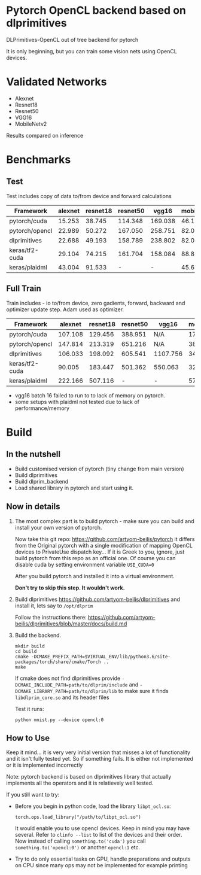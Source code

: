 # Pytorch OpenCL backend based on dlprimitives

DLPrimitives-OpenCL out of tree backend for pytorch

It is only beginning, but you can train some vision nets using OpenCL devices.


# Validated Networks

- Alexnet
- Resnet18
- Resnet50
- VGG16
- MobileNetv2

Results compared on inference

# Benchmarks

## Test

Test includes copy of data to/from device and forward calculations

| Framework       | alexnet  | resnet18 | resnet50 | vgg16  |  mobilenet |
|-----------------|----------|----------|----------|--------|------------|
|pytorch/cuda     | 15.253   | 38.745   | 114.348  | 169.038| 46.110     |     
|pytorch/opencl   | 22.989   | 50.272   | 167.050  | 258.751| 82.044     |     
|dlprimitives     | 22.688   | 49.193   | 158.789  | 238.802| 82.080     |     
|keras/tf2-cuda   | 29.104   | 74.215   | 161.704  | 158.084| 88.851     |     
|keras/plaidml    | 43.004   | 91.533   | -        | -      | 45.693     |     

## Full Train 

Train includes - io to/from device, zero gadients, forward, backward and optimizer update step. Adam used as optimizer.


| Framework       | alexnet  | resnet18 | resnet50 | vgg16  |  mobilenet |
|-----------------|----------|----------|----------|--------|------------|
|pytorch/cuda     | 107.108  | 129.456  | 388.951  | N/A    | 177.434    |     
|pytorch/opencl   | 147.814  | 213.319  | 651.216  | N/A    | 382.590    |     
|dlprimitives     | 106.033  | 198.092  | 605.541  |1107.756| 344.599    |     
|keras/tf2-cuda   |  90.005  | 183.447  | 501.362  | 550.063| 322.416    |     
|keras/plaidml    | 222.166  | 507.116  | -        | -      | 571.438    |     

- vgg16 batch 16 failed to run to to lack of memory on pytorch.
- some setups with plaidml not tested due to lack of performance/memory



# Build

## In the nutshell

- Build customised version of pytorch (tiny change from main version)
- Build dlprimitives
- Build dlprim\_backend
- Load shared library in pytorch and start using it.

## Now in details

1.  The most complex part is to build pytorch - make sure you can build and install your own version of pytorch.

    Now take this git repo: <https://github.com/artyom-beilis/pytorch> it differs from the Original pytorch with a
    single modification of mapping OpenCL devices to PrivateUse dispatch key... If it is Greek to you, ignore, just
    build pytorch from this repo as an official one. Of course you can disable cuda by setting environment 
    variable `USE_CUDA=0`

    After you build pytorch and installed it into a virtual environment.

    **Don't try to skip this step. It wouldn't work.**

2.  Build dlprimitives <https://github.com/artyom-beilis/dlprimitives> and install it, lets say to `/opt/dlprim`

    Follow the instructions there: <https://github.com/artyom-beilis/dlprimitives/blob/master/docs/build.md>

3.  Build the backend.

        mkdir build
        cd build
        cmake -DCMAKE_PREFIX_PATH=$VIRTUAL_ENV/lib/python3.6/site-packages/torch/share/cmake/Torch ..
        make

    If cmake does not find dlprimitives provide `-DCMAKE_INCLUDE_PATH=path/to/dlprim/include` and `-DCMAKE_LIBRARY_PATH=path/to/dlprim/lib`
    to make sure it finds `libdlprim_core.so` and its header files

    Test it runs:

        python mnist.py --device opencl:0

    
## How to Use
    
Keep it mind... it is very very initial version that misses a lot of functionality and it isn't fully tested yet.
So if something fails. It is either not implemented or it is implemented incorrectly

Note: pytorch backend is based on dlprimitives library that actually implements all the operators and
it is relatievely well tested.


If you still want to try:

-   Before you begin in python code, load the library `libpt_ocl.so`:

        torch.ops.load_library("/path/to/libpt_ocl.so")

    It would enable you to use opencl devices. Keep in mind you may have several. Refer to `clinfo --list` to list
    of the devices and their order. Now instead of calling `something.to('cuda')` you call `something.to('opencl:0')`
    or another `opencl:1` etc.

-   Try to do only essential tasks on GPU, handle preparations and outputs on CPU since many ops may not be implemented
    for example printing




